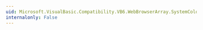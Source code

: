 ```yaml
---
uid: Microsoft.VisualBasic.Compatibility.VB6.WebBrowserArray.SystemColorsChanged
internalonly: False
---
```

